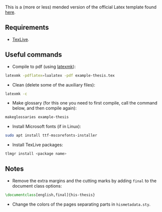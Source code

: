 This is a (more or less) mended version of the official Latex template found [here](https://www.his.se/forskning/utbildning-pa-forskarniva/avhandlingsmallar/).

## Requirements
- [TexLive](https://tug.org/texlive/).

## Useful commands
- Compile to pdf (using [latexmk](https://mg.readthedocs.io/latexmk.html)):
```bash
latexmk -pdflatex=lualatex -pdf example-thesis.tex
```
- Clean (delete some of the auxiliary files):
```bash
latexmk -c
```
- Make glossary (for this one you need to first compile, call the command below, and then compile again):
```bash
makeglossaries example-thesis
```

- Install Microsoft fonts (if in Linux):
```bash
sudo apt install ttf-mscorefonts-installer
```

- Install TexLive packages:
```bash
tlmgr install <package name>
```

## Notes

- Remove the extra margins and the cutting marks by adding `final` to the document class options:
```latex
\documentclass[english,final]{his-thesis}
```

- Change the colors of the pages separating parts in `hismetadata.sty`.
